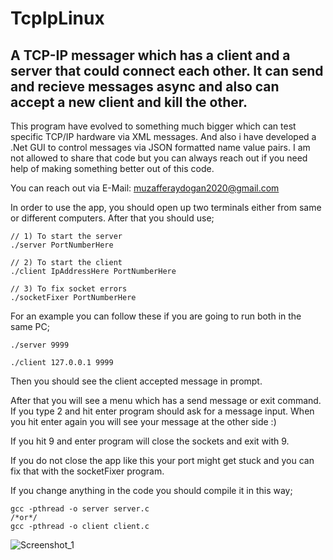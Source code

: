# TcpIpLinux
## A TCP-IP messager which has a client and a server that could connect each other. It can send and recieve messages async and also can accept a new client and kill the other.

This program have evolved to something much bigger which can test specific TCP/IP hardware via XML messages. And also i have developed a .Net GUI to control messages via JSON formatted name value pairs. I am not allowed to share that code but you can always reach out if you need help of making something better out of this code.

You can reach out via E-Mail: muzafferaydogan2020@gmail.com

In order to use the app, you should open up two terminals either from same or different computers. After that you should use;
```
// 1) To start the server
./server PortNumberHere

// 2) To start the client
./client IpAddressHere PortNumberHere

// 3) To fix socket errors
./socketFixer PortNumberHere
```

For an example you can follow these if you are going to run both in the same PC;
```
./server 9999

./client 127.0.0.1 9999
```
Then you should see the client accepted message in prompt.

After that you will see a menu which has a send message or exit command. If you type 2 and hit enter program should ask for a message input. 
When you hit enter again you will see your message at the other side :)

If you hit 9 and enter program will close the sockets and exit with 9.

If you do not close the app like this your port might get stuck and you can fix that with the socketFixer program.

If you change anything in the code you should compile it in this way;
```
gcc -pthread -o server server.c 
/*or*/
gcc -pthread -o client client.c
```
![Screenshot_1](https://user-images.githubusercontent.com/64156908/165906381-12800722-4064-4da6-a785-90f7abc5e4ce.jpg)



